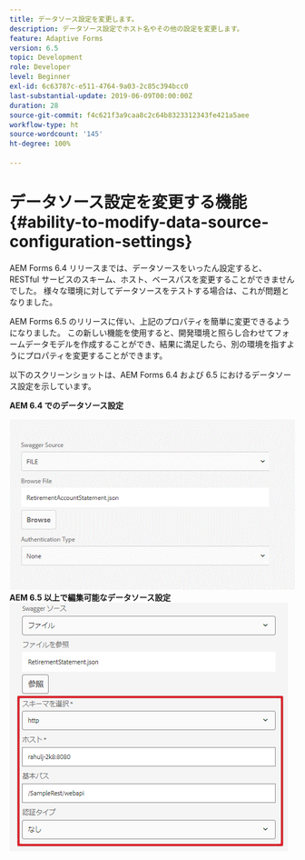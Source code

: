 ```yaml
---
title: データソース設定を変更します。
description: データソース設定でホスト名やその他の設定を変更します。
feature: Adaptive Forms
version: 6.5
topic: Development
role: Developer
level: Beginner
exl-id: 6c63787c-e511-4764-9a03-2c85c394bcc0
last-substantial-update: 2019-06-09T00:00:00Z
duration: 28
source-git-commit: f4c621f3a9caa8c2c64b8323312343fe421a5aee
workflow-type: ht
source-wordcount: '145'
ht-degree: 100%

---
```


# データソース設定を変更する機能{#ability-to-modify-data-source-configuration-settings}

AEM Forms 6.4 リリースまでは、データソースをいったん設定すると、RESTful サービスのスキーム、ホスト、ベースパスを変更することができませんでした。 様々な環境に対してデータソースをテストする場合は、これが問題となりました。

AEM Forms 6.5 のリリースに伴い、上記のプロパティを簡単に変更できるようになりました。 この新しい機能を使用すると、開発環境と照らし合わせてフォームデータモデルを作成することができ、結果に満足したら、別の環境を指すようにプロパティを変更することができます。

以下のスクリーンショットは、AEM Forms 6.4 および 6.5 におけるデータソース設定を示しています。

**AEM 6.4 でのデータソース設定**

![64DataSource 設定](assets/64release.gif)
**AEM 6.5 以上で編集可能なデータソース設定**
![65DataSource 設定](assets/modifiable_data_source.png)
